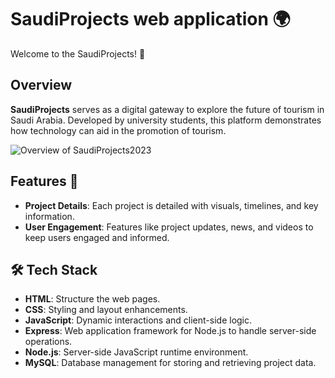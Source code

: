 # SaudiProjects web application 🌍

Welcome to the SaudiProjects! 🚀 

## Overview
**SaudiProjects** serves as a digital gateway to explore the future of tourism in Saudi Arabia. Developed by university students, this platform demonstrates how technology can aid in the promotion of tourism.

![Overview of SaudiProjects2023](https://i.ibb.co/tL00qF1/devise-1.png)

## Features 🌟
- **Project Details**: Each project is detailed with visuals, timelines, and key information. 
- **User Engagement**: Features like project updates, news, and videos to keep users engaged and informed. 

## 🛠️ Tech Stack
- **HTML**: Structure the web pages.
- **CSS**: Styling and layout enhancements.
- **JavaScript**: Dynamic interactions and client-side logic.
- **Express**: Web application framework for Node.js to handle server-side operations.
- **Node.js**: Server-side JavaScript runtime environment.
- **MySQL**: Database management for storing and retrieving project data.
